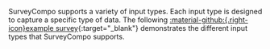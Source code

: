 SurveyCompo supports a variety of input types. Each input type is designed to capture a specific type of data. The following [:material-github:{.right-icon}example survey](https://github.com/SurveyCompo/examples/blob/main/examples/inputs/source.json){:target="\_blank"} demonstrates the different input types that SurveyCompo supports.

<div index="1" class="survey-demo center">
	<survey-compo
		src="https://surveycompo.github.io/examples/examples/inputs/source.json"
		data-endpoint="null"
	/>
</div>
